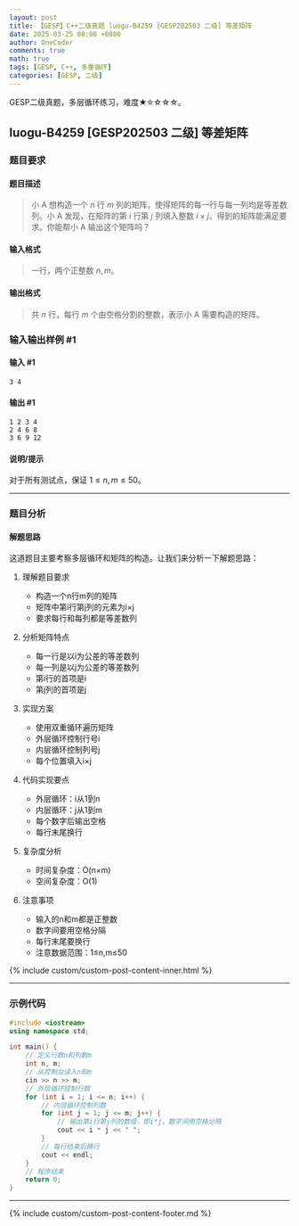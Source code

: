 ```yaml
---
layout: post
title: 【GESP】C++二级真题 luogu-B4259 [GESP202503 二级] 等差矩阵
date: 2025-03-25 08:00 +0800
author: OneCoder
comments: true
math: true
tags: [GESP, C++, 多重循环]
categories: [GESP, 二级]
---
```

GESP二级真题，多层循环练习，难度★✮☆☆☆。

<!--more-->

## luogu-B4259 [GESP202503 二级] 等差矩阵

### 题目要求

#### 题目描述

>小 A 想构造一个 $n$ 行 $m$ 列的矩阵，使得矩阵的每一行与每一列均是等差数列。小 A 发现，在矩阵的第 $i$ 行第 $j$ 列填入整数 $i \times j$，得到的矩阵能满足要求。你能帮小 A 输出这个矩阵吗？

#### 输入格式

>一行，两个正整数 $n, m$。

#### 输出格式

>共 $n$ 行，每行 $m$ 个由空格分割的整数，表示小 A 需要构造的矩阵。

### 输入输出样例 #1

#### 输入 #1

```console
3 4
```

#### 输出 #1

```console
1 2 3 4
2 4 6 8
3 6 9 12
```

#### 说明/提示

对于所有测试点，保证 $1\leq n,m \leq 50$。

---

### 题目分析

#### 解题思路

这道题目主要考察多层循环和矩阵的构造。让我们来分析一下解题思路：

1. 理解题目要求
   - 构造一个n行m列的矩阵
   - 矩阵中第i行第j列的元素为i×j
   - 要求每行和每列都是等差数列

2. 分析矩阵特点
   - 每一行是以i为公差的等差数列
   - 每一列是以j为公差的等差数列
   - 第i行的首项是i
   - 第j列的首项是j

3. 实现方案
   - 使用双重循环遍历矩阵
   - 外层循环控制行号i
   - 内层循环控制列号j
   - 每个位置填入i×j

4. 代码实现要点
   - 外层循环：i从1到n
   - 内层循环：j从1到m
   - 每个数字后输出空格
   - 每行末尾换行

5. 复杂度分析
   - 时间复杂度：O(n×m)
   - 空间复杂度：O(1)

6. 注意事项
   - 输入的n和m都是正整数
   - 数字间要用空格分隔
   - 每行末尾要换行
   - 注意数据范围：1≤n,m≤50

{% include custom/custom-post-content-inner.html %}

---

### 示例代码

```cpp
#include <iostream>
using namespace std;

int main() {
    // 定义行数n和列数m
    int n, m;
    // 从控制台读入n和m
    cin >> n >> m;
    // 外层循环控制行数
    for (int i = 1; i <= n; i++) {
        // 内层循环控制列数
        for (int j = 1; j <= m; j++) {
            // 输出第i行第j列的数值，即i*j，数字间用空格分隔
            cout << i * j << " ";
        }
        // 每行结束后换行
        cout << endl;
    }
    // 程序结束
    return 0;
}
```

---

{% include custom/custom-post-content-footer.md %}
